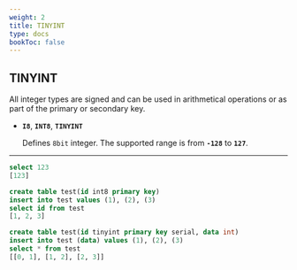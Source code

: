 ```yaml
---
weight: 2
title: TINYINT
type: docs
bookToc: false
---
```


## TINYINT

All integer types are signed and can be used in arithmetical operations or as part of
the primary or secondary key.

* **`I8`**, **`INT8`**, **`TINYINT`**
  
  Defines `8bit` integer. The supported range is from **`-128`** to **`127`**.

---

```SQL
select 123
[123]
```

```SQL
create table test(id int8 primary key)
insert into test values (1), (2), (3)
select id from test
[1, 2, 3]
```

```SQL
create table test(id tinyint primary key serial, data int)
insert into test (data) values (1), (2), (3)
select * from test
[[0, 1], [1, 2], [2, 3]]
```
